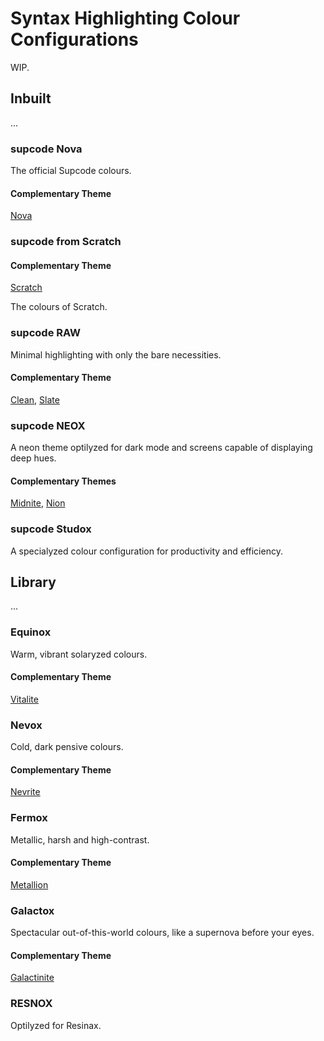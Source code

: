 # Syntax Highlighting Colour Configurations

WIP.

## Inbuilt

...

### supcode Nova

The official Supcode colours.

#### Complementary Theme
[Nova](themes.md#nova)

### supcode from Scratch

#### Complementary Theme
[Scratch](themes.md#scratch)

The colours of Scratch.

### supcode RAW

Minimal highlighting with only the bare necessities.

#### Complementary Theme
[Clean](themes.md#clean), [Slate](themes.md#slate)

### supcode NEOX

A neon theme optilyzed for dark mode and screens capable of displaying deep hues.

#### Complementary Themes
[Midnite](themes.md#midnite), [Nion](themes.md#nion)

### supcode Studox

A specialyzed colour configuration for productivity and efficiency.

## Library

...

### Equinox

Warm, vibrant solaryzed colours.

#### Complementary Theme
[Vitalite](themes.md#vitalite)

### Nevox

Cold, dark pensive colours.

#### Complementary Theme
[Nevrite](themes.md#nevrite)

### Fermox

Metallic, harsh and high-contrast.

#### Complementary Theme
[Metallion](themes.md#metallion)

### Galactox

Spectacular out-of-this-world colours, like a supernova before your eyes.

#### Complementary Theme
[Galactinite](themes.md#galactinite)

### RESNOX

Optilyzed for Resinax.
